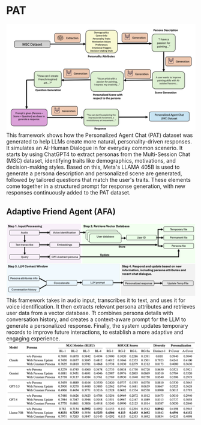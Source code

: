 # PAT
![Alt text](DataGenerationPipeline.png)
This framework shows how the Personalized Agent Chat (PAT) dataset was generated to help LLMs create more natural, personality-driven responses. It simulates an AI-Human Dialogue in for everyday common scenerio. It starts by using ChatGPT4 to extract personas from the Multi-Session Chat (MSC) dataset, identifying traits like demographics, motivations, and decision-making styles. Based on this, Meta's LLAMA 405B is used to generate a persona description and personalized scene are generated, followed by tailored questions that match the user's traits. These elements come together in a structured prompt for response generation, with new responses continuously added to the PAT dataset.

## Adaptive Friend Agent (AFA)
![Alt text](FrameworkDiagram.png)
This framework takes in audio input, transcribes it to text, and uses it for voice identification. It then extracts relevant persona attributes and retrieves user data from a vector database. Tt combines persona details with conversation history, and creates a context-aware prompt for the LLM to generate a personalized response. Finally, the system updates temporary records to improve future interactions, to establish a more adaptive and engaging experience.
![Alt text](PerformanceComparisonTable.png)
